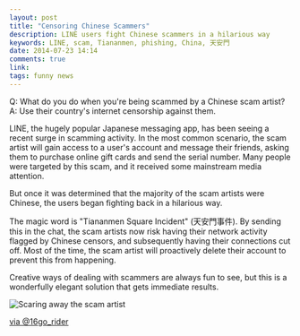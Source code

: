 ```yaml
---
layout: post
title: "Censoring Chinese Scammers"
description: LINE users fight Chinese scammers in a hilarious way
keywords: LINE, scam, Tiananmen, phishing, China, 天安門
date: 2014-07-23 14:14
comments: true
link:
tags: funny news
---
```


Q: What do you do when you're being scammed by a Chinese scam artist?  
A: Use their country's internet censorship against them.

LINE, the hugely popular Japanese messaging app, has been seeing a recent surge in scamming activity. In the most common scenario, the scam artist will gain access to a user's account and message their friends, asking them to purchase online gift cards and send the serial number. Many people were targeted by this scam, and it received some mainstream media attention.

But once it was determined that the majority of the scam artists were Chinese, the users began fighting back in a hilarious way.

The magic word is "Tiananmen Square Incident" (天安門事件). By sending this in the chat, the scam artists now risk having their network activity flagged by Chinese censors, and subsequently having their connections cut off. Most of the time, the scam artist will proactively delete their account to prevent this from happening.

Creative ways of dealing with scammers are always fun to see, but this is a wonderfully elegant solution that gets immediate results.

![Scaring away the scam artist](http://images.alexonsager.net/blog/tiananmen1.png)

[via @16go_rider](https://twitter.com/16go_rider/status/483553229884502016)
